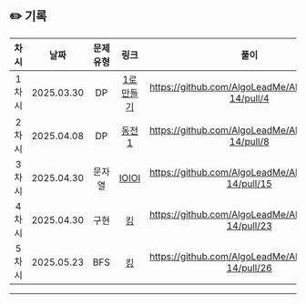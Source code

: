 ## ✏️ 기록   

| 차시 |    날짜    | 문제유형 | 링크 | 풀이 |
|:----:|:---------:|:----:|:-----:|:----:|
| 1차시 | 2025.03.30 |  DP  | [1로 만들기](https://www.acmicpc.net/problem/1463)|https://github.com/AlgoLeadMe/AlgoLeadMe-14/pull/4|
| 2차시 | 2025.04.08 |  DP  | [동전 1](https://www.acmicpc.net/problem/2293)|https://github.com/AlgoLeadMe/AlgoLeadMe-14/pull/8|
| 3차시 | 2025.04.30 |  문자열  | [IOIOI](https://www.acmicpc.net/problem/5525)|https://github.com/AlgoLeadMe/AlgoLeadMe-14/pull/15|
| 4차시 | 2025.04.30 |  구현  | [킹](https://www.acmicpc.net/problem/1063)|https://github.com/AlgoLeadMe/AlgoLeadMe-14/pull/23|
| 5차시 | 2025.05.23 |  BFS  | [킹](https://www.acmicpc.net/problem/1327)|https://github.com/AlgoLeadMe/AlgoLeadMe-14/pull/26|
---
